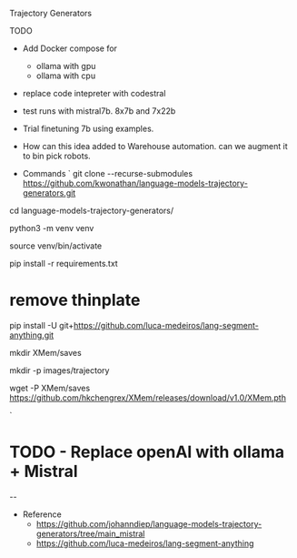 Trajectory Generators

TODO
- Add Docker compose for 
	- ollama with gpu
	- ollama with cpu
- replace code intepreter with codestral
- test runs with mistral7b. 8x7b and 7x22b 
- Trial finetuning 7b using examples.

- How can this idea added to Warehouse automation. can we augment it to bin pick robots.
 
	


- Commands
`
git clone --recurse-submodules https://github.com/kwonathan/language-models-trajectory-generators.git

cd language-models-trajectory-generators/

python3 -m venv venv

source venv/bin/activate

pip install -r requirements.txt

# remove thinplate

pip install -U git+https://github.com/luca-medeiros/lang-segment-anything.git



mkdir XMem/saves

mkdir -p images/trajectory

wget -P XMem/saves https://github.com/hkchengrex/XMem/releases/download/v1.0/XMem.pth

`
# TODO - Replace openAI with ollama + Mistral 


--
- Reference
  - https://github.com/johanndiep/language-models-trajectory-generators/tree/main_mistral
  - https://github.com/luca-medeiros/lang-segment-anything
